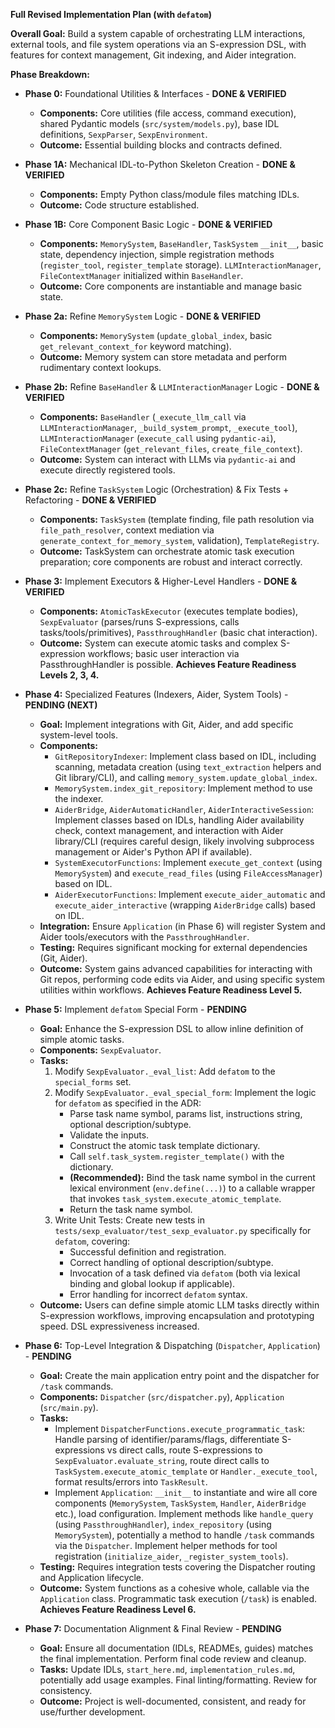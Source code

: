 **Full Revised Implementation Plan (with `defatom`)**

**Overall Goal:** Build a system capable of orchestrating LLM interactions, external tools, and file system operations via an S-expression DSL, with features for context management, Git indexing, and Aider integration.

**Phase Breakdown:**

*   **Phase 0:** Foundational Utilities & Interfaces - **DONE & VERIFIED**
    *   **Components:** Core utilities (file access, command execution), shared Pydantic models (`src/system/models.py`), base IDL definitions, `SexpParser`, `SexpEnvironment`.
    *   **Outcome:** Essential building blocks and contracts defined.

*   **Phase 1A:** Mechanical IDL-to-Python Skeleton Creation - **DONE & VERIFIED**
    *   **Components:** Empty Python class/module files matching IDLs.
    *   **Outcome:** Code structure established.

*   **Phase 1B:** Core Component Basic Logic - **DONE & VERIFIED**
    *   **Components:** `MemorySystem`, `BaseHandler`, `TaskSystem` `__init__`, basic state, dependency injection, simple registration methods (`register_tool`, `register_template` storage). `LLMInteractionManager`, `FileContextManager` initialized within `BaseHandler`.
    *   **Outcome:** Core components are instantiable and manage basic state.

*   **Phase 2a:** Refine `MemorySystem` Logic - **DONE & VERIFIED**
    *   **Components:** `MemorySystem` (`update_global_index`, basic `get_relevant_context_for` keyword matching).
    *   **Outcome:** Memory system can store metadata and perform rudimentary context lookups.

*   **Phase 2b:** Refine `BaseHandler` & `LLMInteractionManager` Logic - **DONE & VERIFIED**
    *   **Components:** `BaseHandler` (`_execute_llm_call` via `LLMInteractionManager`, `_build_system_prompt`, `_execute_tool`), `LLMInteractionManager` (`execute_call` using `pydantic-ai`), `FileContextManager` (`get_relevant_files`, `create_file_context`).
    *   **Outcome:** System can interact with LLMs via `pydantic-ai` and execute directly registered tools.

*   **Phase 2c:** Refine `TaskSystem` Logic (Orchestration) & Fix Tests + Refactoring - **DONE & VERIFIED**
    *   **Components:** `TaskSystem` (template finding, file path resolution via `file_path_resolver`, context mediation via `generate_context_for_memory_system`, validation), `TemplateRegistry`.
    *   **Outcome:** TaskSystem can orchestrate atomic task execution preparation; core components are robust and interact correctly.

*   **Phase 3:** Implement Executors & Higher-Level Handlers - **DONE & VERIFIED**
    *   **Components:** `AtomicTaskExecutor` (executes template bodies), `SexpEvaluator` (parses/runs S-expressions, calls tasks/tools/primitives), `PassthroughHandler` (basic chat interaction).
    *   **Outcome:** System can execute atomic tasks and complex S-expression workflows; basic user interaction via PassthroughHandler is possible. **Achieves Feature Readiness Levels 2, 3, 4.**

*   **Phase 4:** Specialized Features (Indexers, Aider, System Tools) - **PENDING (NEXT)**
    *   **Goal:** Implement integrations with Git, Aider, and add specific system-level tools.
    *   **Components:**
        *   `GitRepositoryIndexer`: Implement class based on IDL, including scanning, metadata creation (using `text_extraction` helpers and Git library/CLI), and calling `memory_system.update_global_index`.
        *   `MemorySystem.index_git_repository`: Implement method to use the indexer.
        *   `AiderBridge`, `AiderAutomaticHandler`, `AiderInteractiveSession`: Implement classes based on IDLs, handling Aider availability check, context management, and interaction with Aider library/CLI (requires careful design, likely involving subprocess management or Aider's Python API if available).
        *   `SystemExecutorFunctions`: Implement `execute_get_context` (using `MemorySystem`) and `execute_read_files` (using `FileAccessManager`) based on IDL.
        *   `AiderExecutorFunctions`: Implement `execute_aider_automatic` and `execute_aider_interactive` (wrapping `AiderBridge` calls) based on IDL.
    *   **Integration:** Ensure `Application` (in Phase 6) will register System and Aider tools/executors with the `PassthroughHandler`.
    *   **Testing:** Requires significant mocking for external dependencies (Git, Aider).
    *   **Outcome:** System gains advanced capabilities for interacting with Git repos, performing code edits via Aider, and using specific system utilities within workflows. **Achieves Feature Readiness Level 5.**

*   **Phase 5:** Implement `defatom` Special Form - **PENDING**
    *   **Goal:** Enhance the S-expression DSL to allow inline definition of simple atomic tasks.
    *   **Components:** `SexpEvaluator`.
    *   **Tasks:**
        1.  Modify `SexpEvaluator._eval_list`: Add `defatom` to the `special_forms` set.
        2.  Modify `SexpEvaluator._eval_special_form`: Implement the logic for `defatom` as specified in the ADR:
            *   Parse task name symbol, params list, instructions string, optional description/subtype.
            *   Validate the inputs.
            *   Construct the atomic task template dictionary.
            *   Call `self.task_system.register_template()` with the dictionary.
            *   **(Recommended):** Bind the task name symbol in the current lexical environment (`env.define(...)`) to a callable wrapper that invokes `task_system.execute_atomic_template`.
            *   Return the task name symbol.
        3.  Write Unit Tests: Create new tests in `tests/sexp_evaluator/test_sexp_evaluator.py` specifically for `defatom`, covering:
            *   Successful definition and registration.
            *   Correct handling of optional description/subtype.
            *   Invocation of a task defined via `defatom` (both via lexical binding and global lookup if applicable).
            *   Error handling for incorrect `defatom` syntax.
    *   **Outcome:** Users can define simple atomic LLM tasks directly within S-expression workflows, improving encapsulation and prototyping speed. DSL expressiveness increased.

*   **Phase 6:** Top-Level Integration & Dispatching (`Dispatcher`, `Application`) - **PENDING**
    *   **Goal:** Create the main application entry point and the dispatcher for `/task` commands.
    *   **Components:** `Dispatcher` (`src/dispatcher.py`), `Application` (`src/main.py`).
    *   **Tasks:**
        *   Implement `DispatcherFunctions.execute_programmatic_task`: Handle parsing of identifier/params/flags, differentiate S-expressions vs direct calls, route S-expressions to `SexpEvaluator.evaluate_string`, route direct calls to `TaskSystem.execute_atomic_template` or `Handler._execute_tool`, format results/errors into `TaskResult`.
        *   Implement `Application`: `__init__` to instantiate and wire all core components (`MemorySystem`, `TaskSystem`, `Handler`, `AiderBridge` etc.), load configuration. Implement methods like `handle_query` (using `PassthroughHandler`), `index_repository` (using `MemorySystem`), potentially a method to handle `/task` commands via the `Dispatcher`. Implement helper methods for tool registration (`initialize_aider`, `_register_system_tools`).
    *   **Testing:** Requires integration tests covering the Dispatcher routing and Application lifecycle.
    *   **Outcome:** System functions as a cohesive whole, callable via the `Application` class. Programmatic task execution (`/task`) is enabled. **Achieves Feature Readiness Level 6.**

*   **Phase 7:** Documentation Alignment & Final Review - **PENDING**
    *   **Goal:** Ensure all documentation (IDLs, READMEs, guides) matches the final implementation. Perform final code review and cleanup.
    *   **Tasks:** Update IDLs, `start_here.md`, `implementation_rules.md`, potentially add usage examples. Final linting/formatting. Review for consistency.
    *   **Outcome:** Project is well-documented, consistent, and ready for use/further development.

